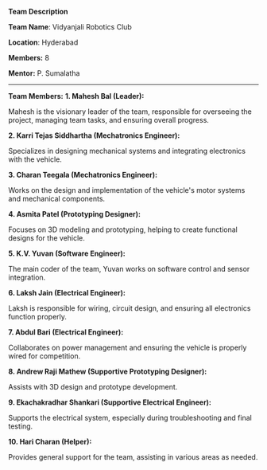 **Team Description**

**Team Name**: Vidyanjali Robotics Club

**Location**: Hyderabad

**Members:** 8

**Mentor:** P. Sumalatha
________________________________________
**Team Members:**
**1.	Mahesh Bal (Leader):**

Mahesh is the visionary leader of the team, responsible for overseeing the project, managing team tasks, and ensuring overall progress.

**2.	Karri Tejas Siddhartha (Mechatronics Engineer):**

Specializes in designing mechanical systems and integrating electronics with the vehicle.

**3.	Charan Teegala (Mechatronics Engineer):**

Works on the design and implementation of the vehicle's motor systems and mechanical components.

**4.	Asmita Patel (Prototyping Designer):**

Focuses on 3D modeling and prototyping, helping to create functional designs for the vehicle.

**5.	K.V. Yuvan (Software Engineer):**

The main coder of the team, Yuvan works on software control and sensor integration.

**6.	Laksh Jain (Electrical Engineer):**

Laksh is responsible for wiring, circuit design, and ensuring all electronics function properly.

**7.	Abdul Bari (Electrical Engineer):**

Collaborates on power management and ensuring the vehicle is properly wired for competition.

**8.	Andrew Raji Mathew (Supportive Prototyping Designer):**

Assists with 3D design and prototype development.

**9.	Ekachakradhar Shankari (Supportive Electrical Engineer):**

Supports the electrical system, especially during troubleshooting and final testing.

**10.	Hari Charan (Helper):**

Provides general support for the team, assisting in various areas as needed.

